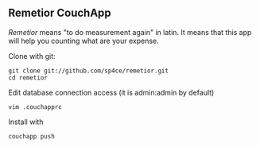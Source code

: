 ## Remetior CouchApp

_Remetior_ means "to do measurement again" in latin. It means that this app will help you counting what are your expense. 

Clone with git:

    git clone git://github.com/sp4ce/remetior.git
    cd remetior 

Edit database connection access (it is admin:admin by default)

    vim .couchapprc

Install with 
    
    couchapp push 
